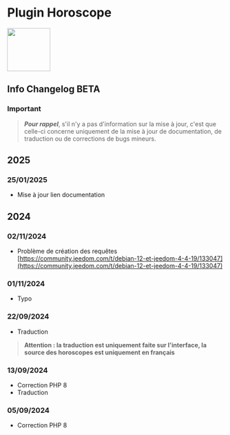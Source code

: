 # Plugin Horoscope

<img src="{{site.baseurl}}/plugin-horoscope/{{site.img}}/horoscope_icon.png" class="pluginLogo" width="100" />

## Info Changelog BETA

### Important

> **_Pour rappel_**, s'il n'y a pas d'information sur la mise à jour, c'est que celle-ci concerne uniquement de la mise à jour de documentation, de traduction ou de corrections de bugs mineurs.

## 2025

### 25/01/2025

- Mise à jour lien documentation

## 2024

### 02/11/2024

- Problème de création des requêtes [https://community.jeedom.com/t/debian-12-et-jeedom-4-4-19/133047](https://community.jeedom.com/t/debian-12-et-jeedom-4-4-19/133047)

### 01/11/2024

- Typo

### 22/09/2024

- Traduction

> **Attention : la traduction est uniquement faite sur l'interface, la source des horoscopes est uniquement en français**

### 13/09/2024

- Correction PHP 8
- Traduction

### 05/09/2024

- Correction PHP 8